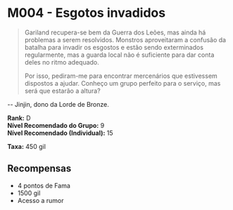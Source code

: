 # M004 - Esgotos invadidos

>Gariland recupera-se bem da Guerra dos Leões, mas ainda há problemas a serem resolvidos. Monstros aproveitaram a confusão da batalha para invadir os esgostos e estão sendo exterminados regularmente, mas a guarda local não é suficiente para dar conta deles no ritmo adequado.
>
>Por isso, pediram-me para encontrar mercenários que estivessem dispostos a ajudar. Conheço um grupo perfeito para o serviço, mas será que estarão a altura?

-- Jinjin, dono da Lorde de Bronze.

**Rank:** D  
**Nível Recomendado do Grupo:** 9  
**Nível Recomendado (Individual):** 15  

**Taxa:** 450 gil

## Recompensas

* 4 pontos de Fama
* 1500 gil
* Acesso a rumor
